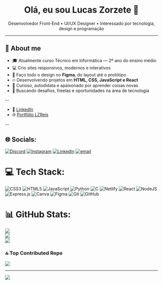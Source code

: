 <h1 align="center">Olá, eu sou Lucas Zorzete 👋</h1>
<p align="center">
  Desenvolvedor Front-End • UI/UX Designer • Interessado por tecnologia, design e programação
</p>

---

## 🚀 About me

- 🎓 Atualmente curso Técnico em Informática — 2º ano do ensino médio
- 💻 Crio sites responsivos, modernos e interativos
- 🎨 Faço todo o design no **Figma**, do layout até o protótipo
- 🔥 Desenvolvendo projetos em **HTML, CSS, JavaScript e React**
- 🧠 Curioso, autodidata e apaixonado por aprender coisas novas
- 🎯 Buscando desafios, freelas e oportunidades na área de tecnologia

--

- 💼 [LinkedIn](https://www.linkedin.com/in/lucas-zorzete-6035a4369/)
- 🌐 [Portfólio LZReis](https://lzreis-portfolio.netlify.app/)

--

## 🌐 Socials:
[![Discord](https://img.shields.io/badge/Discord-%237289DA.svg?logo=discord&logoColor=white)](https://discord.gg/https://discord.com/channels/805361666036203551) [![Instagram](https://img.shields.io/badge/Instagram-%23E4405F.svg?logo=Instagram&logoColor=white)](https://instagram.com/https://www.instagram.com/luc4s_.r3is/?next=%2F) [![LinkedIn](https://img.shields.io/badge/LinkedIn-%230077B5.svg?logo=linkedin&logoColor=white)](https://linkedin.com/in/https://www.linkedin.com/in/lucas-zorzete-6035a4369/) [![email](https://img.shields.io/badge/Email-D14836?logo=gmail&logoColor=white)](mailto:lucasreis.zorzete@gmail.com) 

# 💻 Tech Stack:
![CSS3](https://img.shields.io/badge/css3-%231572B6.svg?style=for-the-badge&logo=css3&logoColor=white) ![HTML5](https://img.shields.io/badge/html5-%23E34F26.svg?style=for-the-badge&logo=html5&logoColor=white) ![JavaScript](https://img.shields.io/badge/javascript-%23323330.svg?style=for-the-badge&logo=javascript&logoColor=%23F7DF1E) ![Python](https://img.shields.io/badge/python-3670A0?style=for-the-badge&logo=python&logoColor=ffdd54) ![C](https://img.shields.io/badge/c-%2300599C.svg?style=for-the-badge&logo=c&logoColor=white) ![Netlify](https://img.shields.io/badge/netlify-%23000000.svg?style=for-the-badge&logo=netlify&logoColor=#00C7B7) ![React](https://img.shields.io/badge/react-%2320232a.svg?style=for-the-badge&logo=react&logoColor=%2361DAFB) ![NodeJS](https://img.shields.io/badge/node.js-6DA55F?style=for-the-badge&logo=node.js&logoColor=white) ![Express.js](https://img.shields.io/badge/express.js-%23404d59.svg?style=for-the-badge&logo=express&logoColor=%2361DAFB) ![Canva](https://img.shields.io/badge/Canva-%2300C4CC.svg?style=for-the-badge&logo=Canva&logoColor=white) ![Figma](https://img.shields.io/badge/figma-%23F24E1E.svg?style=for-the-badge&logo=figma&logoColor=white) ![Git](https://img.shields.io/badge/git-%23F05033.svg?style=for-the-badge&logo=git&logoColor=white) ![GitHub](https://img.shields.io/badge/github-%23121011.svg?style=for-the-badge&logo=github&logoColor=white)
# 📊 GitHub Stats:
![](https://github-readme-stats.vercel.app/api?username=Lucas-Zorzete&theme=blue_navy&hide_border=false&include_all_commits=true&count_private=true)<br/>
![](https://nirzak-streak-stats.vercel.app/?user=Lucas-Zorzete&theme=blue_navy&hide_border=false)<br/>
![](https://github-readme-stats.vercel.app/api/top-langs/?username=Lucas-Zorzete&theme=blue_navy&hide_border=false&include_all_commits=true&count_private=true&layout=compact)

### 🔝 Top Contributed Repo
![](https://github-contributor-stats.vercel.app/api?username=Lucas-Zorzete&limit=5&theme=blue_navy&combine_all_yearly_contributions=true)

---
[![](https://visitcount.itsvg.in/api?id=Lucas-Zorzete&icon=5&color=0)](https://visitcount.itsvg.in)

<!-- Proudly created with GPRM ( https://gprm.itsvg.in ) -->
